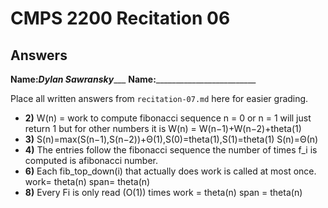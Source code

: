 # CMPS 2200 Recitation 06
## Answers

**Name:**_______Dylan Sawransky__________
**Name:**_________________________


Place all written answers from `recitation-07.md` here for easier grading.



- **2)**
W(n) = work to compute fibonacci sequence n = 0 or n = 1 will just return 1 but for other numbers it is 
W(n) = W(n−1)+W(n−2)+theta(1)
- **3)**
S(n)=max(S(n−1),S(n−2))+Θ(1),S(0)=theta(1),S(1)=theta(1)
S(n)=Θ(n)
- **4)**
The entries follow the fibonacci sequence the number of times f_i is computed is afibonacci number.
- **6)**
Each fib_top_down(i) that actually does work is called at most once. work= theta(n) span= theta(n)
- **8)**
Every Fi is only read (O(1)) times work = theta(n) span = theta(n)
